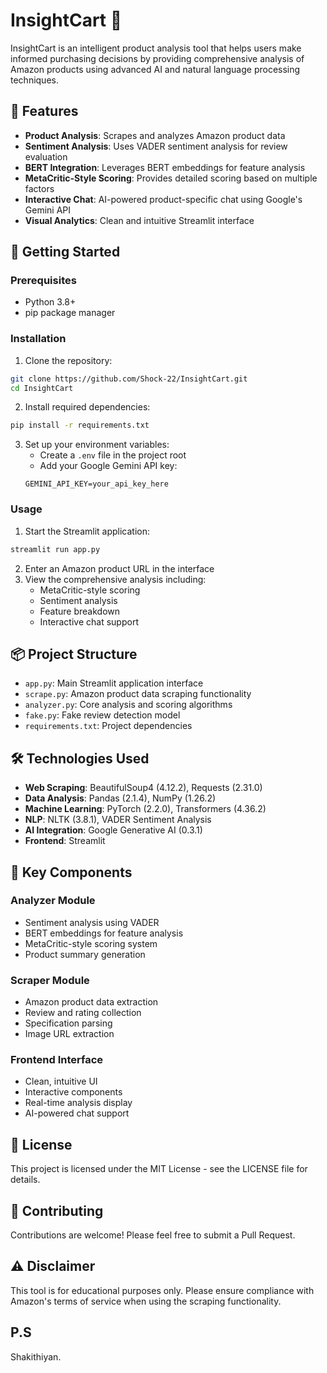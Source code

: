 # InsightCart 🛒

InsightCart is an intelligent product analysis tool that helps users make informed purchasing decisions by providing comprehensive analysis of Amazon products using advanced AI and natural language processing techniques.

## 🌟 Features

- **Product Analysis**: Scrapes and analyzes Amazon product data
- **Sentiment Analysis**: Uses VADER sentiment analysis for review evaluation
- **BERT Integration**: Leverages BERT embeddings for feature analysis
- **MetaCritic-Style Scoring**: Provides detailed scoring based on multiple factors
- **Interactive Chat**: AI-powered product-specific chat using Google's Gemini API
- **Visual Analytics**: Clean and intuitive Streamlit interface

## 🚀 Getting Started

### Prerequisites

- Python 3.8+
- pip package manager

### Installation

1. Clone the repository:
```bash
git clone https://github.com/Shock-22/InsightCart.git
cd InsightCart
```

2. Install required dependencies:
```bash
pip install -r requirements.txt
```

3. Set up your environment variables:
   - Create a `.env` file in the project root
   - Add your Google Gemini API key:
   ```
   GEMINI_API_KEY=your_api_key_here
   ```

### Usage

1. Start the Streamlit application:
```bash
streamlit run app.py
```

2. Enter an Amazon product URL in the interface
3. View the comprehensive analysis including:
   - MetaCritic-style scoring
   - Sentiment analysis
   - Feature breakdown
   - Interactive chat support

## 📦 Project Structure

- `app.py`: Main Streamlit application interface
- `scrape.py`: Amazon product data scraping functionality
- `analyzer.py`: Core analysis and scoring algorithms
- `fake.py`: Fake review detection model
- `requirements.txt`: Project dependencies

## 🛠️ Technologies Used

- **Web Scraping**: BeautifulSoup4 (4.12.2), Requests (2.31.0)
- **Data Analysis**: Pandas (2.1.4), NumPy (1.26.2)
- **Machine Learning**: PyTorch (2.2.0), Transformers (4.36.2)
- **NLP**: NLTK (3.8.1), VADER Sentiment Analysis
- **AI Integration**: Google Generative AI (0.3.1)
- **Frontend**: Streamlit

## 🔑 Key Components

### Analyzer Module
- Sentiment analysis using VADER
- BERT embeddings for feature analysis
- MetaCritic-style scoring system
- Product summary generation

### Scraper Module
- Amazon product data extraction
- Review and rating collection
- Specification parsing
- Image URL extraction

### Frontend Interface
- Clean, intuitive UI
- Interactive components
- Real-time analysis display
- AI-powered chat support

## 📝 License

This project is licensed under the MIT License - see the LICENSE file for details.

## 🤝 Contributing

Contributions are welcome! Please feel free to submit a Pull Request.

## ⚠️ Disclaimer

This tool is for educational purposes only. Please ensure compliance with Amazon's terms of service when using the scraping functionality.


## P.S
Shakithiyan.
